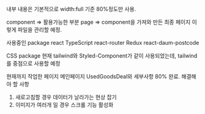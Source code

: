 내부 내용은 기본적으로 width:full 기준 80%정도만 사용.


component => 활용가능한 부분
page => component을 가져와 만든 최종 페이지
이렇게 파일을 관리할 예정.


사용중인 package
react
TypeScript
react-router
Redux
react-daum-postcode

CSS package
현재 tailwind와 Styled-Component가 같이 사용되었는데,
tailwind를 중점으로 사용할 예정

현재까지 작업한 페이지
메인페이지
UsedGoodsDeal와 세부사항 80% 완료.
해결해야 할 사항
1. 새로고침할 경우 데이터가 날라가는 현상 잡기
2. 이미지가 여러개 일 경우 스크롤 기능 활성화